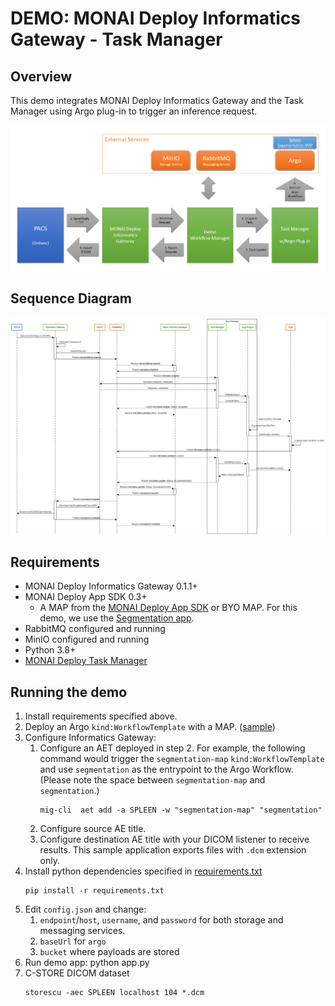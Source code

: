# DEMO: MONAI Deploy Informatics Gateway - Task Manager 


## Overview
This demo integrates MONAI Deploy Informatics Gateway and the Task Manager using Argo plug-in to trigger an inference request.

![Demo](./static/demo.png)

## Sequence Diagram

![Sequence Diagram](./static/sequence_diagram.png)

## Requirements

- MONAI Deploy Informatics Gateway 0.1.1+
- MONAI Deploy App SDK 0.3+
  - A MAP from the [MONAI Deploy App SDK](https://github.com/Project-MONAI/monai-deploy-app-sdk/tree/main/examples/apps/) or BYO MAP. For this demo, we use the [Segmentation app](https://docs.monai.io/projects/monai-deploy-app-sdk/en/latest/getting_started/tutorials/03_segmentation_app.html).
- RabbitMQ configured and running
- MinIO configured and running
- Python 3.8+
- [MONAI Deploy Task Manager](https://github.com/Project-MONAI/monai-deploy-workflow-manager/tree/feature/53-dispatch-tasks/src/TaskManager)


## Running the demo

1. Install requirements specified above.
2. Deploy an Argo `kind:WorkflowTemplate` with a MAP. ([sample](./templates/WorkflowTemplateWIthMap.yml))
3. Configure Informatics Gateway:
   1. Configure an AET deployed in step 2. 
      For example, the following command would trigger the `segmentation-map` `kind:WorkflowTemplate` and use `segmentation` as the entrypoint to the Argo Workflow. (Please note the space between `segmentation-map` and `segmentation`.)
      ```
      mig-cli  aet add -a SPLEEN -w "segmentation-map" "segmentation"
      ```
   2. Configure source AE title.
   3. Configure destination AE title with your DICOM listener to receive results.
      This sample application exports files with `.dcm` extension only.
4. Install python dependencies specified in [requirements.txt](./requirements.txt)
   ```
   pip install -r requirements.txt
   ```
5. Edit `config.json` and change:
   1. `endpoint`/`host`, `username`, and `password` for both storage and messaging services.
   2. `baseUrl` for `argo`
   3. `bucket` where payloads are stored
7. Run demo app: python app.py
8. C-STORE DICOM dataset
   ```
   storescu -aec SPLEEN localhost 104 *.dcm
   ```

